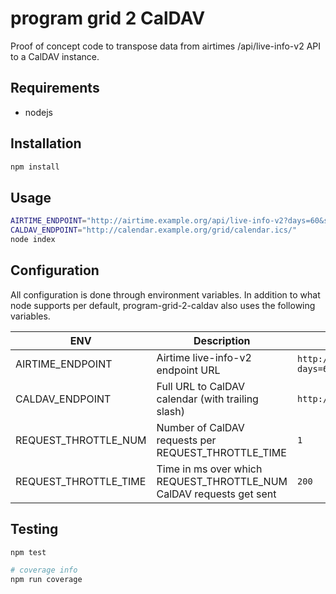 # program grid 2 CalDAV

Proof of concept code to transpose data from airtimes /api/live-info-v2 API to a CalDAV instance.

## Requirements

* nodejs

## Installation

```bash
npm install
```

## Usage

```bash
AIRTIME_ENDPOINT="http://airtime.example.org/api/live-info-v2?days=60&shows=600000000"
CALDAV_ENDPOINT="http://calendar.example.org/grid/calendar.ics/"
node index
```

## Configuration

All configuration is done through environment variables. In addition to what node supports per default, program-grid-2-caldav also
uses the following variables.

| ENV | Description | Default |
| --- | ----------- | ------- |
| AIRTIME_ENDPOINT | Airtime live-info-v2 endpoint URL | `http://airtime.vcap.me/api/live-info-v2?days=60&shows=600000000`
| CALDAV_ENDPOINT | Full URL to CalDAV calendar (with trailing slash) | `http://calendar.vcap.me/grid/calendar.ics/`
| REQUEST_THROTTLE_NUM | Number of CalDAV requests per REQUEST_THROTTLE_TIME | `1`
| REQUEST_THROTTLE_TIME | Time in ms over which REQUEST_THROTTLE_NUM CalDAV requests get sent | `200`

## Testing

```bash
npm test

# coverage info
npm run coverage
```
